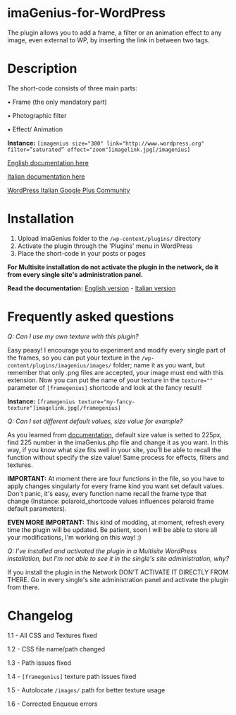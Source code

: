 imaGenius-for-WordPress
=======================

The plugin allows you to add a frame, a filter or an animation effect to any image, even external to WP, by inserting the link in between two tags.

Description
=======================

The short-code consists of three main parts:

• Frame (the only mandatory part)

• Photographic filter

• Effect/ Animation


**Instance:** `[imagenius size="300" link="http://www.wordpress.org" filter=”saturated” effect="zoom"]imagelink.jpg[/imagenius]`


[English documentation here](https://docs.google.com/file/d/0BwWjGErK0rRIbzBMcmdZRzNnTVE/edit?usp=sharing)

[Italian documentation here](https://docs.google.com/document/d/1FynGAcac_d3qFkEfbDU4cieszbB9yP35JTngHfSZ7QQ/edit?usp=sharing)

[WordPress Italian Google Plus Community](https://plus.google.com/communities/109254048492234113886)

Installation
=======================

1. Upload imaGenius folder to the `/wp-content/plugins/` directory
2. Activate the plugin through the 'Plugins' menu in WordPress
3. Place the short-code in your posts or pages

**For Multisite installation do not activate the plugin in the network, do it from every single site's administration panel.**

**Read the documentation:** [English version](https://docs.google.com/file/d/0BwWjGErK0rRIbzBMcmdZRzNnTVE/edit?usp=sharing) - [Italian version](https://docs.google.com/document/d/1FynGAcac_d3qFkEfbDU4cieszbB9yP35JTngHfSZ7QQ/edit?usp=sharing) 

Frequently asked questions
=======================

*Q: Can I use my own texture with this plugin?*

Easy peasy! I encourage you to experiment and modify every single part of the frames, so you can put your texture in the `/wp-content/plugins/imagenius/images/` folder; name it as you want, but remember that only .png files are accepted, your image must end with this extension. Now you can put the name of your texture in the `texture=""` parameter of `[framegenius]` shortcode and look at the fancy result!

**Instance:** `[framegenius texture="my-fancy-texture"]imagelink.jpg[/framegenius]`

*Q: Can I set different default values, size value for example?*

As you learned from [documentation](https://docs.google.com/file/d/0BwWjGErK0rRIbzBMcmdZRzNnTVE/edit?usp=sharing), default size value is setted to 225px, find 225 number in the imaGenius.php file and change it as you want. In this way, if you know what size fits well in your site, you'll be able to recall the function without specify the size value! Same process for effects, filters and textures.

**IMPORTANT:** At moment there are four functions in the file, so you have to apply changes singularly for every frame kind you want set default values. Don't panic, it's easy, every function name recall the frame type that change (Instance: polaroid_shortcode values influences polaroid frame default parameters).

**EVEN MORE IMPORTANT:** This kind of modding, at moment, refresh every time the plugin will be updated. Be patient, soon I will be able to store all your modifications, I'm working on this way! :)

*Q: I've installed and activated the plugin in a Multisite WordPress installation, but I'm not able to see it in the single's site administration, why?*

If you install the plugin in the Network DON'T ACTIVATE IT DIRECTLY FROM THERE. Go in every single's site administration panel and activate the plugin from there.


Changelog
=======================

1.1 - All CSS and Textures fixed

1.2 - CSS file name/path changed

1.3 - Path issues fixed

1.4 - `[framegenius]` texture path issues fixed

1.5 - Autolocate `/images/` path for better texture usage

1.6 - Corrected Enqueue errors
